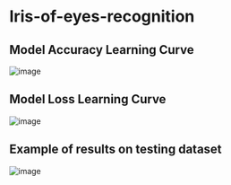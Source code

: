 # Iris-of-eyes-recognition

## Model Accuracy Learning Curve
![image](https://github.com/sondosaabed/Nanodegree-Programming-for-Data-Science-with-Python/assets/65151701/6cba1ad4-251c-4151-a678-fe6c297b83f2)

## Model Loss Learning Curve
![image](https://github.com/sondosaabed/Nanodegree-Programming-for-Data-Science-with-Python/assets/65151701/a07061a4-1603-474f-a029-9609482063b3)

## Example of results on testing dataset
![image](https://github.com/sondosaabed/Nanodegree-Programming-for-Data-Science-with-Python/assets/65151701/185a02a5-6421-4c3b-b7a8-5e97c12fb17a)
